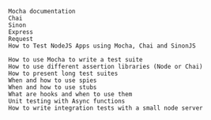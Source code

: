
    Mocha documentation
    Chai
    Sinon
    Express
    Request
    How to Test NodeJS Apps using Mocha, Chai and SinonJS

    How to use Mocha to write a test suite
    How to use different assertion libraries (Node or Chai)
    How to present long test suites
    When and how to use spies
    When and how to use stubs
    What are hooks and when to use them
    Unit testing with Async functions
    How to write integration tests with a small node server
